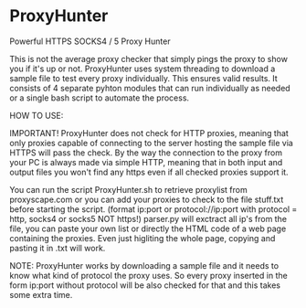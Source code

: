 # ProxyHunter
Powerful HTTPS SOCKS4 / 5 Proxy Hunter

This is not the average proxy checker that simply pings the proxy to show you if it's up or not. 
ProxyHunter uses system threading to download a sample file to test every proxy individually. This ensures valid results.
It consists of 4 separate pyhton modules that can run individually as needed or a single bash script to automate the process.

HOW TO USE:

IMPORTANT! ProxyHunter does not check for HTTP proxies, meaning that only proxies capable of connecting to the server hosting the sample file via HTTPS will pass the check. By the way the connection to the proxy from your PC is always made via simple HTTP, meaning that in both input and output files you won't find any https even if all checked proxies support it.

You can run the script ProxyHunter.sh to retrieve proxylist from proxyscape.com or you can add your proxies to check to the file stuff.txt before starting the script. (format ip:port or protocol://ip:port with protocol = http, socks4 or socks5 NOT https!)
parser.py will exctract all ip's from the file, you can paste your own list or directly the HTML code of a web page containing the proxies. Even just higliting the whole page, copying and pasting it in .txt will work.

NOTE: ProxyHunter works by downloading a sample file and it needs to know what kind of protocol the proxy uses. So every proxy inserted in the form ip:port without protocol will be also checked for that and this takes some extra time.



      

           



